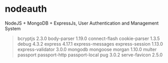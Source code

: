 # nodeauth
 NodeJS + MongoDB + ExpressJs, User Authentication and Management System

 > bcryptjs 2.3.0
 > body-parser 1.19.0
 > connect-flash
 > cookie-parser 1.3.5
 > debug 4.3.2
 > express 4.17.1
 > express-messages
 > express-session 1.13.0
 > express-validator 3.0.0
 > mongodb
 > mongoose
 > morgan 1.10.0
 > multer
 > passport
 > passport-http
 > passport-local
 > pug 3.0.2
 > serve-favicon 2.5.0
